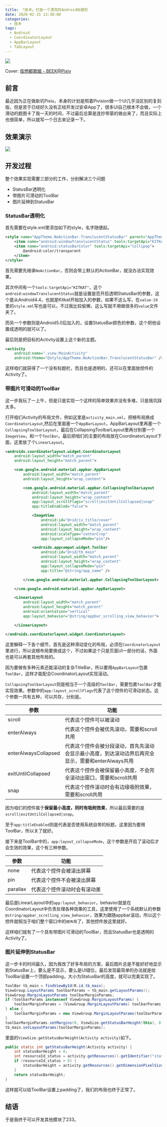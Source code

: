 ```yaml
---
title: 「技术」打造一个漂亮的Android标题栏
date: 2020-02-15 13:30:00
categories: 
  - 技术
tags: 
  - Android
  - CoordinatorLayout
  - AppBarLayout
  - TabLayout
---
```


![](https://cdn.jsdelivr.net/gh/mouyase/Yojigen.Tech@gh-pages/assets/27/cover.jpg)

<!-- more -->

Cover: [仮想都歌姫 - BEEK@Pixiv](https://www.pixiv.net/artworks/58328867)

## 前言

最近因为正在做新坑Pixiu，本身的计划是照着Pivision做一个UI几乎没区别的复刻版，但是苦于已经好久没有正经开发过安卓App了，很多UI自己根本不会做，一个滑动的题图卡了我一天的时间，不过最后总算是连抄带蒙的做出来了，而且实际上也很简单，所以就写一个日志来记录一下。

## 效果演示

![](~public/assets/27/1.gif)

## 开发过程
整个效果实现需要三部分的工作，分别解决三个问题
 - StatusBar透明化
 - 带图片可滑动的ToolBar
 - 图片延伸到StatusBar

### StatusBar透明化

首先需要在style.xml里添加如下的style，名字随便起。

```xml
<style name="AppTheme.NoActionBar.TranslucentStatusBar" parent="AppTheme.NoActionBar">
	<item name="android:windowTranslucentStatus" tools:targetApi="KITKAT">true</item>
	<item name="android:statusBarColor" tools:targetApi="lollipop">
		@android:color/transparent
	</item>
</style>
```

首先需要先继承`NoActionBar`，否则会带上默认的ActionBar，就没办法实现效果。

其次中间有一个`tools:targetApi="KITKAT"`，这个`android:windowTranslucentStatus`就是设置是否开启透明StatusBar的参数，这个是从Android4.4，也就是Kitkat开始加入的参数，如果不这么写，在`value-19`里的`style.xml`写也是可以，不过我比较偷懒，这么写就不用做很多的`value`文件夹了。

而另一个参数则是Android5.0后加入的，设置StatusBar颜色的参数，这个把他设置成透明的就可以了。

最后则是把目标的Activity设置上这个新的主题。

```xml
<activity
	android:name=".view.MainActivity"
	android:theme="@style/AppTheme.NoActionBar.TranslucentStatusBar" />
```

这样咱们就获得了一个没有标题栏，而且也是透明的，还可以在里面放控件的Activity了。

### 带图片可滑动的ToolBar

这一步我玩了一上午，但是只是实现一个这样的简单效果并没有多难，只是我坑踩太多。

打开咱们Activity的布局文件，例如这里是`activity_main.xml`，把根布局换成`CoordinatorLayout`,然后在里面塞一个`AppBarLayout`，AppBarLayout里再塞一个`CollapsingToolbarLayout`，最后在CollapsingToolbarLayout里再分别塞一个`ImageView`，和一个`ToolBar`。最后把咱们的主要的布局放在CoordinatorLayout下面，这里放了个`LinearLayout`。

```xml
<androidx.coordinatorlayout.widget.CoordinatorLayout
	android:layout_width="match_parent"
	android:layout_height="match_parent">

	<com.google.android.material.appbar.AppBarLayout
		android:layout_width="match_parent"
		android:layout_height="wrap_content">

		<com.google.android.material.appbar.CollapsingToolbarLayout
			android:layout_width="match_parent"
			android:layout_height="wrap_content"
			app:layout_scrollFlags="scroll|exitUntilCollapsed|snap"
			app:titleEnabled="false">

			<ImageView
				android:id="@+id/iv_title/cover"
				android:layout_width="match_parent"
				android:layout_height="wrap_content"
				android:scaleType="centerCrop"
				app:layout_collapseMode="pin"/>

			<androidx.appcompat.widget.Toolbar
				android:id="@+id/tb_main"
				android:layout_width="match_parent"
				android:layout_height="wrap_content"
				app:layout_collapseMode="pin"
				app:title="@string/app_name" />

		</com.google.android.material.appbar.CollapsingToolbarLayout>

	</com.google.android.material.appbar.AppBarLayout>

	<LinearLayout
		android:layout_width="match_parent"
		android:layout_height="match_parent"
		android:orientation="vertical"
		app:layout_behavior="@string/appbar_scrolling_view_behavior">

	</LinearLayout>

</androidx.coordinatorlayout.widget.CoordinatorLayout>
```

这里解释一下各个细节，首先是这种滑动变化的布局，必须在`CoordinatorLayout`里进行，所以说根布局要换成这个，不过如果这个只是页面UI一部分的话，外面也是可以再套其他布局的。

因为要做有多种元素还能滚动的复杂TitleBar，所以要用`AppBarLayout`包裹`ToolBar`，这样才能配合CoordinatorLayout实现滚动。

`CollapsingToolbarLayout`则是相当于一个高级的`ToolBar`，需要包裹`ToolBar`才能实现效果。参数中的`app:layout_scrollFlags`代表了这个控件的可滑动状态。这个参数一共有五种，可以共存，分别是。

| 参数                 | 功能                                                                                                |
| -------------------- | --------------------------------------------------------------------------------------------------- |
| scroll               | 代表这个控件可以被滚动                                                                              |
| enterAlways          | 代表这个控件会被优先滚动，需要和scroll共用                                                          |
| enterAlwaysCollapsed | 代表这个控件会被分段滚动，首先先滚动会显示最小高度，到达滚动边界后再完全显示，需要和enterAlways共用 |
| exitUntilCollapsed   | 代表这个控件会被保留最小高度，不会完全滚动出窗口，需要和scroll共用                                  |
| snap                 | 代表这个控件滚动时会有边缘吸附效果，需要和scroll共用                                                |

因为咱们的控件属于**保留最小高度，同时有吸附效果**，所以最后需要的是`scroll|exitUntilCollapsed|snap`。

至于`app:titleEnabled`则是代表是否使用系统自带的标题，这里因为要用ToolBar，所以关了就好。

接下来是ToolBar中的，`app:layout_collapseMode`，这个参数是开启了滚动后才会生效的效果，这个有三种参数。

| 参数     | 功能                         |
| -------- | ---------------------------- |
| none     | 代表这个控件会被滚出屏幕     |
| pin      | 代表这个控件不会被滚出屏幕   |
| parallax | 代表这个控件滚动时会有滚动差 |

最后是LinearLayout中的`app:layout_behavior`，behavior就是在CoordinatorLayout中负责处理各种效果的工具，这里使用了一个系统默认的参数`@string/appbar_scrolling_view_behavior`，效果为跟随appbar滚动，所以这个控件就相当于咱们整个窗口中的`根布局`了，其他控件放这里就好。

这样咱们就有了一个具有带图片可滑动的ToolBar，而且StatusBar也是透明的Activity了。

### 图片延伸到StatusBar

这一步卡的时间最久，因为我改了好多布局的方案，最后图片总是不能好好地显示到StatusBar上，要么是不显示，要么是UI错位，最后发现最简单的办法就是给ToolBar设置一个顶部padding，大小为StatusBar的高度，就可以完美实现了。

```java
ToolBar tb_main = findViewById(R.id.tb_main);
ViewGroup.LayoutParams toolbarParams = tb_main.getLayoutParams();
ViewGroup.MarginLayoutParams toolbarMarginParams;
if (toolbarParams instanceof ViewGroup.MarginLayoutParams) {
	toolbarMarginParams = (ViewGroup.MarginLayoutParams) toolbarParams;
} else {
	toolbarMarginParams = new ViewGroup.MarginLayoutParams(toolbarParams);
}
toolbarMarginParams.setMargins(0, ViewSize.getStatusBarHeight(this), 0, 0);
tb_main.setLayoutParams(toolbarMarginParams);
```

里面的`ViewSize.getStatusBarHeight(Activity activity)`如下。

```java
public static int getStatusBarHeight(Activity activity) {
	int statusBarHeight = 0;
	int resourceId_status = activity.getResources().getIdentifier("status_bar_height", "dimen", "android");
	if (resourceId_status > 0) {
		statusBarHeight = activity.getResources().getDimensionPixelSize(resourceId_status);
	}
	return statusBarHeight;
}
```

这样就可以给ToolBar设置上padding了，我们的布局也终于正常了。

## 结语

于是我终于可以开发其他模块了233。